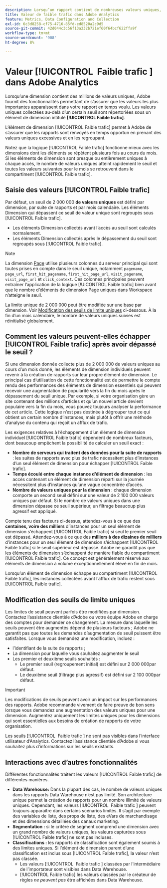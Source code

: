 ```yaml
---
description: Lorsqu’un rapport contient de nombreuses valeurs uniques, Adobe utilise l’élément de dimension Faible trafic pour améliorer les performances du rapport.
title: Valeur de faible trafic dans Adobe Analytics
feature: Metrics, Data Configuration and Collection
exl-id: 6c3d8258-cf75-4716-85fd-ed8520a2c9d5
source-git-commit: 42d044c3c56f13a232b721ef60f64bcf622ffa9f
workflow-type: tm+mt
source-wordcount: '908'
ht-degree: 8%

---
```


# Valeur [!UICONTROL &#x200B; Faible trafic &#x200B;] dans Adobe Analytics

Lorsqu’une dimension contient des millions de valeurs uniques, Adobe fournit des fonctionnalités permettant de s’assurer que les valeurs les plus importantes apparaissent dans votre rapport en temps voulu. Les valeurs uniques collectées au-delà d’un certain seuil sont répertoriées sous un élément de dimension intitulé **[!UICONTROL Faible trafic]**.

L’élément de dimension [!UICONTROL Faible trafic] permet à Adobe de s’assurer que les rapports sont renvoyés en temps opportun en prenant des valeurs uniques excessives et en les regroupant.

Notez que la logique [!UICONTROL Faible trafic] fonctionne mieux avec les dimensions dont les éléments se répètent plusieurs fois au cours du mois. Si les éléments de dimension sont presque ou entièrement uniques à chaque accès, le nombre de valeurs uniques atteint rapidement le seuil et toutes les valeurs suivantes pour le mois se retrouvent dans le compartiment [!UICONTROL Faible trafic].

## Saisie des valeurs [!UICONTROL Faible trafic]

Par défaut, un seuil de 2 000 000 **de valeurs uniques** est défini par dimension, par suite de rapports et par mois calendaire. Les éléments Dimension qui dépassent ce seuil de valeur unique sont regroupés sous [!UICONTROL Faible trafic].

* Les éléments Dimension collectés avant l’accès au seuil sont calculés normalement.
* Les éléments Dimension collectés après le dépassement du seuil sont regroupés sous [!UICONTROL Faible trafic].

>[!NOTE]
>La dimension [Page](../components/dimensions/page.md) utilise plusieurs colonnes du serveur principal qui sont toutes prises en compte dans le seuil unique, notamment `pagename`, `page_url`, `first_hit_pagename`, `first_hit_page_url`, `visit_pagename`, `visit_page_url` et `click_context`. Ces colonnes principales peuvent entraîner l’application de la logique [!UICONTROL Faible trafic] bien avant que le nombre d’éléments de dimension Page uniques dans Workspace n’atteigne le seuil.

La limite unique de 2 000 000 peut être modifiée sur une base par dimension. Voir [Modification des seuils de limite uniques](#changing-unique-limit-thresholds) ci-dessous. À la fin d’un mois calendaire, le nombre de valeurs uniques suivies est réinitialisé globalement.

## Comment les valeurs peuvent-elles échapper [!UICONTROL Faible trafic] après avoir dépassé le seuil ?

Si une dimension donnée collecte plus de 2 000 000 de valeurs uniques au cours d’un mois donné, les éléments de dimension individuels peuvent revenir à la création de rapports sur leur propre élément de dimension. Le principal cas d’utilisation de cette fonctionnalité est de permettre le compte rendu des performances des éléments de dimension essentiels qui peuvent recevoir une augmentation de popularité vers la fin du mois après le dépassement du seuil unique. Par exemple, si votre organisation gère un site contenant des millions d’articles et qu’un nouvel article devient populaire vers la fin du mois, vous pouvez toujours analyser la performance de cet article. Cette logique n’est pas destinée à dégrouper tout ce qui obtient un certain nombre d’instances, mais plutôt à offrir une méthode d’analyse du contenu qui reçoit un afflux de trafic.

Les exigences relatives à l’échappement d’un élément de dimension individuel [!UICONTROL Faible trafic] dépendent de nombreux facteurs, dont beaucoup empêchent la possibilité de calculer un seuil exact :

* **Nombre de serveurs qui traitent des données pour la suite de rapports** : les suites de rapports avec plus de trafic nécessitent plus d’instances d’un seul élément de dimension pour échapper [!UICONTROL Faible trafic].
* **Temps écoulé entre chaque instance d’élément de dimension** : les accès contenant un élément de dimension réparti sur la journée nécessitent plus d’instances qu’une vague concentrée d’accès.
* **Nombre de valeurs uniques pour la dimension** : chaque dimension comporte un second seuil défini sur une valeur de 2 100 000 valeurs uniques par défaut. Si le nombre de valeurs uniques dans une dimension dépasse ce seuil supérieur, un filtrage beaucoup plus agressif est appliqué.

Compte tenu des facteurs ci-dessus, attendez-vous à ce que des **centaines, voire des milliers** d’instances pour un seul élément de dimension s’échappent [!UICONTROL Faible trafic] si seul le premier seuil est dépassé. Attendez-vous à ce que des **milliers à des dizaines de milliers** d’instances pour un seul élément de dimension s’échappent [!UICONTROL Faible trafic] si le seuil supérieur est dépassé. Adobe ne garantit pas que les éléments de dimension s’échappent de manière fiable du compartiment [!UICONTROL Faible trafic]. Ce concept est généralement réservé aux éléments de dimension à volume exceptionnellement élevé en fin de mois.

Lorsqu’un élément de dimension échappe au compartiment [!UICONTROL Faible trafic], les instances collectées avant l’afflux de trafic restent sous [!UICONTROL Faible trafic].

## Modification des seuils de limite uniques

Les limites de seuil peuvent parfois être modifiées par dimension. Contactez l’assistance clientèle d’Adobe ou votre équipe Adobe en charge des comptes pour demander ce changement. La mesure dans laquelle les seuils peuvent être augmentés dépend de plusieurs facteurs ; Adobe ne garantit pas que toutes les demandes d’augmentation de seuil puissent être satisfaites. Lorsque vous demandez une modification, incluez :

* l’identifiant de la suite de rapports ;
* La dimension pour laquelle vous souhaitez augmenter le seuil
* Les premier et deuxième seuils souhaités :
   * Le premier seuil (regroupement initial) est défini sur 2 000 000 **&#x200B;**&#x200B;par défaut.
   * Le deuxième seuil (filtrage plus agressif) est défini sur 2 100 000 **&#x200B;**&#x200B;par défaut.

>[!IMPORTANT]
>
>Les modifications de seuils peuvent avoir un impact sur les performances des rapports. Adobe recommande vivement de faire preuve de bon sens lorsque vous demandez une augmentation des valeurs uniques pour une dimension. Augmentez uniquement les limites uniques pour les dimensions qui sont essentielles aux besoins de création de rapports de votre organisation.

Les seuils [!UICONTROL &#x200B; Faible trafic &#x200B;] ne sont pas visibles dans l’interface utilisateur d’Analytics. Contactez l’assistance clientèle d’Adobe si vous souhaitez plus d’informations sur les seuils existants.

## Interactions avec d’autres fonctionnalités

Différentes fonctionnalités traitent les valeurs [!UICONTROL Faible trafic] de différentes manières.

* **Data Warehouse:** Dans la plupart des cas, le nombre de valeurs uniques dans les rapports Data Warehouse n’est pas limité. Son architecture unique permet la création de rapports pour un nombre illimité de valeurs uniques. Cependant, les valeurs [!UICONTROL &#x200B; Faible trafic &#x200B;] peuvent toujours apparaître dans certains scénarios limités. Il s’agit par exemple des variables de liste, des props de liste, des eVars de marchandisage et des dimensions détaillées des canaux marketing.
* **Segmentation :** si le critère de segment comprend une dimension avec un grand nombre de valeurs uniques, les valeurs capturées sous [!UICONTROL Faible trafic] ne sont pas incluses.
* **Classifications :** les rapports de classification sont également soumis à des limites uniques. Si l’élément de dimension parent d’une classification est inclus sous [!UICONTROL Faible trafic], la valeur n’est pas classée.
   * Les valeurs [!UICONTROL &#x200B; Faible trafic &#x200B;] classées par l’intermédiaire de l’importateur sont visibles dans Data Warehouse. <!-- AN-115871 -->
   * [!UICONTROL Faible trafic] les valeurs classées par le créateur de règles *ne peuvent pas* être affichées dans Data Warehouse. <!-- AN-122872 -->
